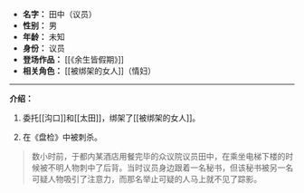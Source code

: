 
- **名字：** 田中（议员）
- **性别：** 男
- **年龄：** 未知
- **身份：** 议员
- **登场作品：** [[《余生皆假期》]]
- **相关角色：** [[被绑架的女人]]（情妇）

---

**介绍：** 

1. 委托[[沟口]]和[[太田]]，绑架了[[被绑架的女人]]。

2. 在《盘检》中被刺杀。

> 数小时前，于都内某酒店用餐完毕的众议院议员田中，在乘坐电梯下楼的时候被不明人物刺中了后背。当时议员身边跟着一名秘书，但该秘书被另一名可疑人物吸引了注意力，而那名举止可疑的人马上就不见了踪影。